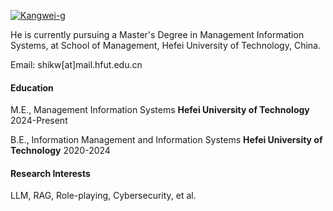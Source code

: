 

[![Kangwei-g](https://img.shields.io/badge/kangwei-github-blue?logo=github)](https://github.com/Kangwei-g)

He is currently pursuing a Master's Degree in Management Information Systems, at School of Management, Hefei University of Technology, China.

Email: shikw[at]mail.hfut.edu.cn

#### Education

M.E., Management Information Systems **Hefei University of Technology** 2024-Present

B.E., Information Management and Information Systems **Hefei University of Technology** 2020-2024

#### Research Interests
LLM, RAG, Role-playing, Cybersecurity, et al.
